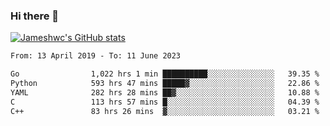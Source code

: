 ### Hi there 👋

[![Jameshwc's GitHub stats](https://github-readme-stats.vercel.app/api?username=jameshwc)](https://github.com/anuraghazra/github-readme-stats)

<!--START_SECTION:waka-->

```txt
From: 13 April 2019 - To: 11 June 2023

Go                1,022 hrs 1 min ██████████░░░░░░░░░░░░░░░   39.35 %
Python            593 hrs 47 mins █████▓░░░░░░░░░░░░░░░░░░░   22.86 %
YAML              282 hrs 28 mins ██▓░░░░░░░░░░░░░░░░░░░░░░   10.88 %
C                 113 hrs 57 mins █░░░░░░░░░░░░░░░░░░░░░░░░   04.39 %
C++               83 hrs 26 mins  ▓░░░░░░░░░░░░░░░░░░░░░░░░   03.21 %
```

<!--END_SECTION:waka-->